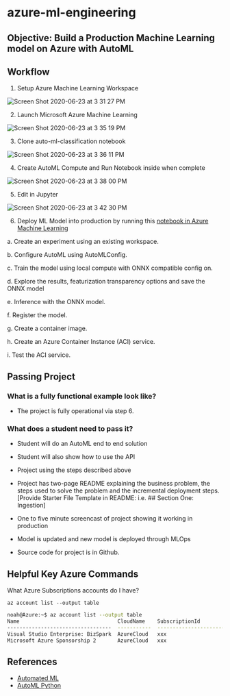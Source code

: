 # azure-ml-engineering

## Objective:  Build a Production Machine Learning model on Azure with AutoML

## Workflow

1.  Setup Azure Machine Learning Workspace

![Screen Shot 2020-06-23 at 3 31 27 PM](https://user-images.githubusercontent.com/58792/85450290-a05d9280-b566-11ea-9124-3b6c97e06bcd.png)


2.  Launch Microsoft Azure Machine Learning

![Screen Shot 2020-06-23 at 3 35 19 PM](https://user-images.githubusercontent.com/58792/85450795-2d085080-b567-11ea-9448-a59f0ac592d8.png)


3.  Clone auto-ml-classification notebook

![Screen Shot 2020-06-23 at 3 36 11 PM](https://user-images.githubusercontent.com/58792/85450980-6214a300-b567-11ea-8d0e-85d87076c9aa.png)

4. Create AutoML Compute and Run Notebook inside  when complete

![Screen Shot 2020-06-23 at 3 38 00 PM](https://user-images.githubusercontent.com/58792/85451163-91c3ab00-b567-11ea-8786-27b37930ace1.png)

5.  Edit in Jupyter

![Screen Shot 2020-06-23 at 3 42 30 PM](https://user-images.githubusercontent.com/58792/85451727-2d551b80-b568-11ea-8ea1-98454e1eaa11.png)

6.  Deploy ML Model into production by running this [notebook in Azure Machine Learning](https://github.com/noahgift/azure-ml-engineering/blob/master/auto_ml_classification_bank_marketing_all_features.ipynb)

a. Create an experiment using an existing workspace.

b. Configure AutoML using AutoMLConfig.

c. Train the model using local compute with ONNX compatible config on.

d. Explore the results, featurization transparency options and save the ONNX model

e. Inference with the ONNX model.

f. Register the model.

g. Create a container image.

h. Create an Azure Container Instance (ACI) service.

i. Test the ACI service.


## Passing Project

### What is a fully functional example look like?

* The project is fully operational via step 6.

### What does a student need to pass it?

* Student will do an AutoML end to end solution
* Student will also show how to use the API

* Project using the steps described above
* Project has two-page README explaining the business problem, the steps used to solve the problem and the incremental deployment steps.
[Provide Starter File Template in README: i.e. ## Section One:  Ingestion]

* One to five minute screencast of project showing it working in production
* Model is updated and new model is deployed through MLOps
* Source code for project is in Github.





## Helpful Key Azure Commands

What Azure Subscriptions accounts do I have?

`az account list --output table`

```bash
noah@Azure:~$ az account list --output table
Name                                CloudName    SubscriptionId                        State    IsDefault
----------------------------------  -----------  ------------------------------------  -------  -----------
Visual Studio Enterprise: BizSpark  AzureCloud   xxx                                   Enabled  False
Microsoft Azure Sponsorship 2       AzureCloud   xxx                                   Enabled  True
```


## References


* [Automated ML](https://docs.microsoft.com/en-us/azure/machine-learning/concept-automated-ml)
* [AutoML Python](https://docs.microsoft.com/en-us/azure/machine-learning/tutorial-auto-train-models)
